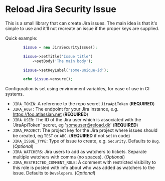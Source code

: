# Reload Jira Security Issue

This is a small library that can create Jira issues. The main idea is
that it's simple to use and it'll not recreate an issue if the proper
keys are supplied.

Quick example:

``` php
        $issue = new JiraSecurityIssue();

        $issue->setTitle('Issue title')
            ->setBody('The main body');

        $issue->setKeyLabel('some-unique-id');

        echo $issue->ensure();
```

Configuration is set using environment variables, for ease of use in
CI systems.

- `JIRA_TOKEN`: A reference to the repo secret `JiraApiToken` (**REQUIRED**)
- `JIRA_HOST`: The endpoint for your Jira instance, e.g. https://foo.atlassian.net (**REQUIRED**)
- `JIRA_USER`: The ID of the Jira user which is associated with the 'JiraApiToken' secret, eg 'someuser@reload.dk' (**REQUIRED**)
- `JIRA_PROJECT`: The project key for the Jira project where issues should be created, eg `TEST` or `ABC`. (**REQUIRED** if not set in code)
- `JIRA_ISSUE_TYPE`: Type of issue to create, e.g. `Security`. Defaults to `Bug`. (*Optional*)
- `JIRA_WATCHERS`: Jira users to add as watchers to tickets. Separate
  multiple watchers with comma (no spaces). (*Optional*)
- `JIRA_RESTRICTED_COMMENT_ROLE`: A comment with restricted visibility
  to this role is posted with info about who was added as watchers to
  the issue. Defaults to `Developers`. (*Optional*)
